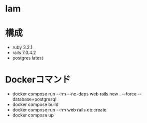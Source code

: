 # Iam

# 構成
- ruby  3.2.1
- rails 7.0.4.2
- postgres  latest

# Dockerコマンド
 - docker compose run --rm --no-deps web rails new . --force --database=postgresql
 - docker compose build
 - docker compose run --rm web rails db:create
 - docker compose up
